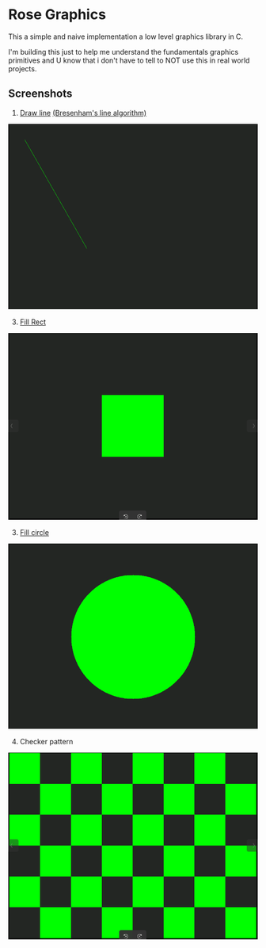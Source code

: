 # Rose Graphics

This a simple and naive implementation a low level graphics library in C.

I'm building this just to help me understand the fundamentals graphics primitives and U know that i don't have to tell to NOT use this in real world projects.

## Screenshots

1. [Draw line](./examples/draw_line.c) [(Bresenham's line algorithm)]()

![Line screenshot](./screenshots/line.png)

3. [Fill Rect](./examples/fill_rect.c)

![Rect screenshot](./screenshots/rect.png)

3. [Fill circle](./examples/fill_circle.c)

![Circle screenshot](./screenshots/circle.png)

4. Checker pattern

![Checker screenshot](./screenshots/checker-pattern.png)
